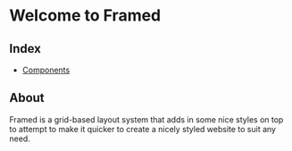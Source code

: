 Welcome to Framed
=================

Index
-----

* [Components](./components.md)

About
-----

Framed is a grid-based layout system that adds in some nice styles on top
to attempt to make it quicker to create a nicely styled website
to suit any need.